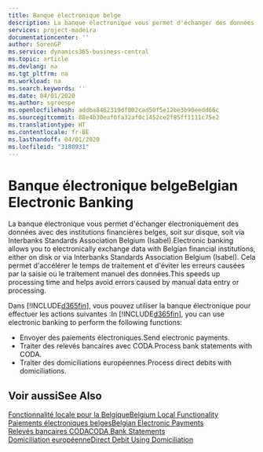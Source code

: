 ```yaml
---
title: Banque électronique belge
description: La banque électronique vous permet d'échanger des données par voie électronique avec des institutions financières belges. Les données peuvent être échangées sur disquette, par un modem ou via Isabel (Interbanks Standards Association Belgium). Vous profitez ainsi d'un traitement plus rapide et évitez les erreurs causées par le traitement ou la saisie manuels des données.
services: project-madeira
documentationcenter: ''
author: SorenGP
ms.service: dynamics365-business-central
ms.topic: article
ms.devlang: na
ms.tgt_pltfrm: na
ms.workload: na
ms.search.keywords: ''
ms.date: 04/01/2020
ms.author: sgroespe
ms.openlocfilehash: addba8462319df002cad50f5e12be3b90eedd66c
ms.sourcegitcommit: 88e4b30eaf6fa32af0c1452ce2f85ff1111c75e2
ms.translationtype: HT
ms.contentlocale: fr-BE
ms.lasthandoff: 04/01/2020
ms.locfileid: "3180931"
---
```

# <a name="belgian-electronic-banking"></a><span data-ttu-id="4f0e2-105">Banque électronique belge</span><span class="sxs-lookup"><span data-stu-id="4f0e2-105">Belgian Electronic Banking</span></span>
<span data-ttu-id="4f0e2-106">La banque électronique vous permet d'échanger électroniquement des données avec des institutions financières belges, soit sur disque, soit via Interbanks Standards Association Belgium (Isabel).</span><span class="sxs-lookup"><span data-stu-id="4f0e2-106">Electronic banking allows you to electronically exchange data with Belgian financial institutions, either on disk or via Interbanks Standards Association Belgium (Isabel).</span></span> <span data-ttu-id="4f0e2-107">Cela permet d'accélérer le temps de traitement et d'éviter les erreurs causées par la saisie ou le traitement manuel des données.</span><span class="sxs-lookup"><span data-stu-id="4f0e2-107">This speeds up processing time and helps avoid errors caused by manual data entry or processing.</span></span>  

<span data-ttu-id="4f0e2-108">Dans [!INCLUDE[d365fin](../../includes/d365fin_md.md)], vous pouvez utiliser la banque électronique pour effectuer les actions suivantes :</span><span class="sxs-lookup"><span data-stu-id="4f0e2-108">In [!INCLUDE[d365fin](../../includes/d365fin_md.md)], you can use electronic banking to perform the following functions:</span></span>  

- <span data-ttu-id="4f0e2-109">Envoyer des paiements électroniques.</span><span class="sxs-lookup"><span data-stu-id="4f0e2-109">Send electronic payments.</span></span>  
- <span data-ttu-id="4f0e2-110">Traiter des relevés bancaires avec CODA.</span><span class="sxs-lookup"><span data-stu-id="4f0e2-110">Process bank statements with CODA.</span></span>  
- <span data-ttu-id="4f0e2-111">Traiter des domiciliations européennes.</span><span class="sxs-lookup"><span data-stu-id="4f0e2-111">Process direct debits with domiciliations.</span></span>  

## <a name="see-also"></a><span data-ttu-id="4f0e2-112">Voir aussi</span><span class="sxs-lookup"><span data-stu-id="4f0e2-112">See Also</span></span>  
[<span data-ttu-id="4f0e2-113">Fonctionnalité locale pour la Belgique</span><span class="sxs-lookup"><span data-stu-id="4f0e2-113">Belgium Local Functionality</span></span>](belgium-local-functionality.md)  
[<span data-ttu-id="4f0e2-114">Paiements électroniques belges</span><span class="sxs-lookup"><span data-stu-id="4f0e2-114">Belgian Electronic Payments</span></span>](belgian-electronic-payments.md)  
[<span data-ttu-id="4f0e2-115">Relevés bancaires CODA</span><span class="sxs-lookup"><span data-stu-id="4f0e2-115">CODA Bank Statements</span></span>](coda-bank-statements.md)  
[<span data-ttu-id="4f0e2-116">Domiciliation européenne</span><span class="sxs-lookup"><span data-stu-id="4f0e2-116">Direct Debit Using Domiciliation</span></span>](direct-debit-using-domiciliation.md)
